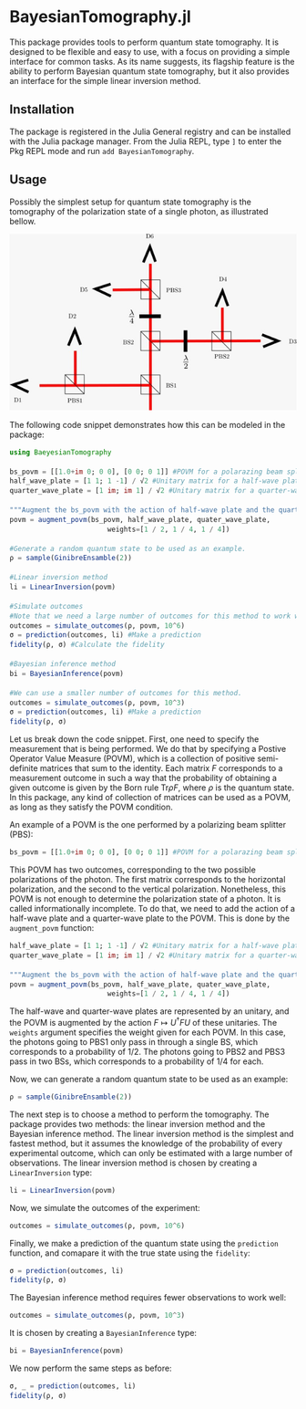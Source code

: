 # BayesianTomography.jl

This package provides tools to perform quantum state tomography. It is designed to be flexible and easy to use, with a focus on providing a simple interface for common tasks. As its name suggests, its flagship feature is the ability to perform Bayesian quantum state tomography, but it also provides an interface for the simple linear inversion method.

## Installation

The package is registered in the Julia General registry and can be installed with the Julia package manager. From the Julia REPL, type `]` to enter the Pkg REPL mode and run `add BayesianTomography`.

## Usage

Possibly the simplest setup for quantum state tomography is the tomography of the polarization state of a single photon, as illustrated bellow.

![Polarization Setup](images/polarization_setup.jpeg)

The following code snippet demonstrates how this can be modeled in the package:

```julia
using BaeyesianTomography

bs_povm = [[1.0+im 0; 0 0], [0 0; 0 1]] #POVM for a polarazing beam splitter
half_wave_plate = [1 1; 1 -1] / √2 #Unitary matrix for a half-wave plate
quarter_wave_plate = [1 im; im 1] / √2 #Unitary matrix for a quarter-wave plate

"""Augment the bs_povm with the action of half-wave plate and the quarter-wave plate. This is done because a single PBS is not enough to measure the polarization state of a photon."""
povm = augment_povm(bs_povm, half_wave_plate, quater_wave_plate, 
                        weights=[1 / 2, 1 / 4, 1 / 4])

#Generate a random quantum state to be used as an example.
ρ = sample(GinibreEnsamble(2))

#Linear inversion method
li = LinearInversion(povm)

#Simulate outcomes
#Note that we need a large number of outcomes for this method to work well.
outcomes = simulate_outcomes(ρ, povm, 10^6) 
σ = prediction(outcomes, li) #Make a prediction
fidelity(ρ, σ) #Calculate the fidelity

#Bayesian inference method
bi = BayesianInference(povm)

#We can use a smaller number of outcomes for this method.
outcomes = simulate_outcomes(ρ, povm, 10^3) 
σ = prediction(outcomes, li) #Make a prediction
fidelity(ρ, σ) 
```

Let us break down the code snippet. First, one need to specify the measurement that is being performed. We do that by specifying a Postive Operator Value Measure (POVM), which is a collection of positive semi-definite matrices that sum to the identity. Each matrix $F$ corresponds to a measurement outcome in such a way that the probability of obtaining a given outcome is given by the Born rule $\text{Tr} \rho F$, where $\rho$ is the quantum state. In this package, any kind of collection of matrices can be used as a POVM, as long as they satisfy the POVM condition.

An example of a POVM is the one performed by a polarizing beam splitter (PBS):
```julia
bs_povm = [[1.0+im 0; 0 0], [0 0; 0 1]] #POVM for a polarazing beam splitter
```
This POVM has two outcomes, corresponding to the two possible polarizations of the photon. The first matrix corresponds to the horizontal polarization, and the second to the vertical polarization. Nonetheless, this POVM is not enough to determine the polarization state of a photon. It is called informationally incomplete. To do that, we need to add the action of a half-wave plate and a quarter-wave plate to the POVM. This is done by the `augment_povm` function:
```julia
half_wave_plate = [1 1; 1 -1] / √2 #Unitary matrix for a half-wave plate
quarter_wave_plate = [1 im; im 1] / √2 #Unitary matrix for a quarter-wave plate

"""Augment the bs_povm with the action of half-wave plate and the quarter-wave plate. This is done because a single PBS is not enough to measure the polarization state of a photon."""
povm = augment_povm(bs_povm, half_wave_plate, quater_wave_plate, 
                        weights=[1 / 2, 1 / 4, 1 / 4])
```
The half-wave and quarter-wave plates are represented by an unitary, and the POVM is augmented by the action $F\mapsto U^\dagger F U$ of these unitaries. The `weights` argument specifies the weight given for each POVM. In this case, the photons going to PBS1 only pass in through a single BS, which corresponds to a probability of $1/2$. The photons going to PBS2 and PBS3 pass in two BSs, which corresponds to a probability of $1/4$ for each.

Now, we can generate a random quantum state to be used as an example:
```julia
ρ = sample(GinibreEnsamble(2))
```

The next step is to choose a method to perform the tomography. The package provides two methods: the linear inversion method and the Bayesian inference method. The linear inversion method is the simplest and fastest method, but it assumes the knowledge of the probability of every experimental outcome, which can only be estimated with a large number of observations. The linear inversion method is chosen by creating a `LinearInversion` type:
```julia
li = LinearInversion(povm)
```

Now, we simulate the outcomes of the experiment:
```julia
outcomes = simulate_outcomes(ρ, povm, 10^6) 
```

Finally, we make a prediction of the quantum state using the `prediction` function, and comapare it with the true state using the `fidelity`:
```julia
σ = prediction(outcomes, li)
fidelity(ρ, σ)
```

The Bayesian inference method requires fewer observations to work well:
```julia
outcomes = simulate_outcomes(ρ, povm, 10^3) 
```
It is chosen by creating a `BayesianInference` type:
```julia
bi = BayesianInference(povm)
```

We now perform the same steps as before:
```julia
σ, _ = prediction(outcomes, li)
fidelity(ρ, σ)
```

